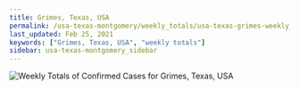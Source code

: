 ```yaml
---
title: Grimes, Texas, USA
permalink: /usa-texas-montgomery/weekly_totals/usa-texas-grimes-weekly_totals.html
last_updated: Feb 25, 2021
keywords: ["Grimes, Texas, USA", "weekly totals"]
sidebar: usa-texas-montgomery_sidebar
---
```


![Weekly Totals of Confirmed Cases for Grimes, Texas, USA](/covid_tracker/images/graphs/usa-texas-grimes-weekly_totals_graph.png)
